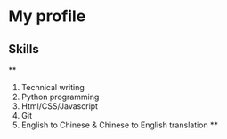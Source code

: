 # My profile
## Skills
**
1. Technical writing
2. Python programming
3. Html/CSS/Javascript
4. Git
5. English to Chinese & Chinese to English translation
**

